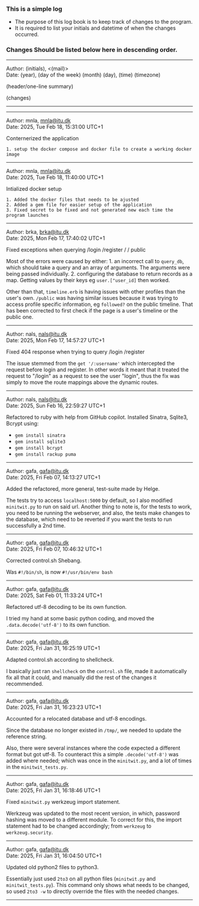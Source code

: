 ### This is a simple log
- The purpose of this log book is to keep track of changes to the program.
- It is required to list your initials and datetime of when the changes occurred.

### Changes Should be listed below here in descending order.

---

Author: (initials), <(mail)> <br>
Date: (year), (day of the week) (month) (day), (time) (timezone)

(header/one-line summary)

(changes)

---

---

Author: mnla, <mnla@itu.dk> <br>
Date: 2025, Tue Feb 18, 15:31:00 UTC+1

Conternerized the application

    1. setup the docker compose and docker file to create a working docker image


---

Author: mnla, <mnla@itu.dk> <br>
Date: 2025, Tue Feb 18, 11:40:00 UTC+1

Intialized docker setup

    1. Added the docker files that needs to be ajusted
    2. Added a gem file for easier setup of the application
    3. Fixed secret to be fixed and not generated new each time the program launches



---

Author: brka, <brka@itu.dk> <br>
Date: 2025, Mon Feb 17, 17:40:02 UTC+1

Fixed exceptions when querying /login /register / / public

Most of the errors were caused by either:
    1. an incorrect call to `query_db`, which should take a query and an array of arguments. The arguments were being passed individually.
    2. configuring the database to return records as a map. Getting values by their keys eg `user.["user_id]` then worked.

Other than that, `timeline.erb` is having issues with other profiles than the user's own.
`/public` was having similar issues because it was trying to access profile specific information, eg `followed?` on the public timeline.
That has been corrected to first check if the page is a user's timeline or the public one.  

---

Author: nals, <nals@itu.dk> <br>
Date: 2025, Mon Feb 17, 14:57:27 UTC+1

Fixed 404 response when trying to query /login /register

The issue stemmed from the `get '/:username'` which intercepted the request before login and register. In other words it meant that it treated the request to "/login" as a request to see the user "login", thus the fix was simply to move the route mappings above the dynamic routes.

---

Author: nals, <nals@itu.dk> <br>
Date: 2025, Sun Feb 16, 22:59:27 UTC+1

Refactored to ruby with help from GitHub copilot. Installed Sinatra, Sqlite3, Bcrypt using: 
- `gem install sinatra` 
- `gem install sqlite3`
- `gem install bcrypt`
- `gem install rackup puma`
---

Author: gafa, <gafa@itu.dk> <br>
Date: 2025, Fri Feb 07, 14:13:27 UTC+1

Added the refactored, more general, test-suite made by Helge.

The tests try to access `localhost:5000` by default,
so I also modified `minitwit.py` to run on said url.
Another thing to note is, for the tests to work,
you need to be running the webserver, and also,
the tests make changes to the database,
which need to be reverted if you want
the tests to run successfully a 2nd time.

---

Author: gafa, <gafa@itu.dk> <br>
Date: 2025, Fri Feb 07, 10:46:32 UTC+1

Corrected control.sh Shebang.

Was `#!/bin/sh`, is now `#!/usr/bin/env bash`

---

Author: gafa, <gafa@itu.dk> <br>
Date: 2025, Sat Feb 01, 11:33:24 UTC+1

Refactored utf-8 decoding to be its own function.

I tried my hand at some basic python coding, 
and moved the `.data.decode('utf-8')` to its own function.

---

Author: gafa, <gafa@itu.dk> <br>
Date: 2025, Fri Jan 31, 16:25:19 UTC+1

Adapted control.sh according to shellcheck.

I basically just ran `shellcheck` on the `control.sh` file,
made it automatically fix all that it could,
and manually did the rest of the changes it recommended.

---

Author: gafa, <gafa@itu.dk> <br>
Date: 2025, Fri Jan 31, 16:23:23 UTC+1

Accounted for a relocated database and utf-8 encodings.

Since the database no longer existed in `/tmp/`,
we needed to update the reference string.

Also, there were several instances where the code
expected a different format but got utf-8.
To counteract this a simple `.decode('utf-8')`
was added where needed; which was once in the `minitwit.py`,
and a lot of times in the `minitwit_tests.py`.

---

Author: gafa, <gafa@itu.dk> <br>
Date: 2025, Fri Jan 31, 16:18:46 UTC+1

Fixed `minitwit.py` werkzeug import statement.

Werkzeug was updated to the most recent version, in which,
password hashing was moved to a different module.
To correct for this, the import statement had to be changed accordingly;
from `werkzeug` to `werkzeug.security`.

---

Author: gafa, <gafa@itu.dk> <br>
Date: 2025, Fri Jan 31, 16:04:50 UTC+1

Updated old python2 files to python3.

Essentially just used `2to3` on all python files (`minitwit.py` and `minitwit_tests.py`).
This command only shows what needs to be changed, 
so used `2to3 -w` to directly override the files with the needed changes.

---